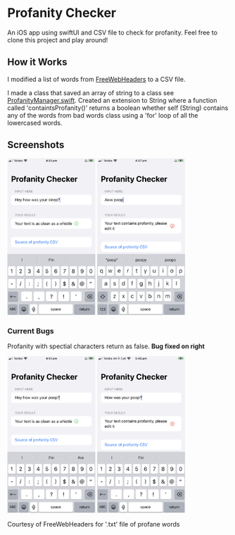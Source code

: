# Profanity Checker
An iOS app using swiftUI and CSV file to check for profanity. Feel free to clone this project and play around!

## How it Works
I modified a list of words from [FreeWebHeaders](https://www.freewebheaders.com/full-list-of-bad-words-banned-by-google/) to a CSV file. 

I made a class that saved an array of string to a class see [ProfanityManager.swift](https://github.com/James-Nunn/profanity-checker/blob/main/profanityfilter/profanityfilter/ProfanityManager.swift). 
Created an extension to String where a function called 'containtsProfanity()' returns a boolean whether self (String) contains any of the words from bad words class using a 'for' loop of all the lowercased words. 

## Screenshots
<div><img src="https://github.com/James-Nunn/profanity-checker/blob/92c15182b279a41918c2ab7146ad68ad00455eae/negative.PNG" width="200px">
<img src="https://github.com/James-Nunn/profanity-checker/blob/92c15182b279a41918c2ab7146ad68ad00455eae/positive.PNG" width="200px"></div>

### Current Bugs
Profanity with spectial characters return as false. **Bug fixed on right** <br>
<div><img src="https://github.com/James-Nunn/profanity-checker/blob/92c15182b279a41918c2ab7146ad68ad00455eae/false-positive.PNG" width="200px">
<img src="https://github.com/James-Nunn/profanity-checker/blob/235e84c7868a24f5cd0711c4e55df5dd6cb7d9c4/fixed-positive.PNG" width="200px"></div>

Courtesy of FreeWebHeaders for '.txt' file of profane words
